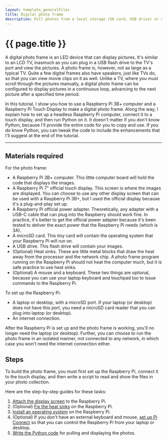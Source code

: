 ```yaml
---
layout: template_generalFiles
title: Digital photo frame
description: Pull photos from a local storage (SD card, USB drive) or cloud storage, and display them with a time lag.
---
```


# {{ page.title }}

A digital photo frame is an LED device that can display pictures. It's similar to an LCD TV, inasmuch as you can plug in a USB flash drive to the TV's port and view the pictures. A photo frame is, however, not as large as a typical TV. Quite a few digital frames also have speakers, just like TVs do, so that you can view movie clips on it as well. Unlike a TV, where you must scroll through the pictures manually, a digital photo frame can be configured to display pictures in a continuous loop, advancing to the next picture after a specified time period.

In this tutorial, I show you how to use a Raspberry Pi 3B+ computer and a Raspberry Pi Touch Display to make a digital photo frame. Along the way, I explain how to set up a headless Raspberry Pi computer, connect it to a touch display, and then run Python on it. It doesn't matter if you don't know Python, because I'll provide the entire code for you to copy and use. If you do know Python, you can tweak the code to include the enhancements that I'll suggest at the end of the tutorial.

<hr/>

## Materials required

For the photo frame:

-  A Raspberry Pi 3B+ computer. This little computer board will hold the code that displays the images.
-  A Raspberry Pi 7" official touch display. This screen is where the images are displayed. You can choose to use any other display screen that can be used with a Raspberry Pi 3B+, but I used the official display because it's a plug-and-play set up.
-  A Raspberry Pi official power adapter. Theoretically, any adapter with a USB-C cable that can plug into the Raspberry should work fine. In practice, it's better to get the official power adapter because it's been tested to deliver the exact power that the Raspberry Pi needs (which is 3A).
-  A microSD card. This tiny card will contain the operating system that your Raspberry Pi will run on.
-  A USB drive. This flash drive will contain your images.
-  (Optional) Heat sinks. These are little metal blocks that draw the heat away from the processor and the network chip. A photo frame program running on the Raspberry Pi should not heat the computer much, but it is safe practice to use heat sinks.
-  (Optional) A mouse and a keyboard. These two things are optional, because you can use your laptop keyboard and touchpad too to issue commands to the Raspberry Pi.

To set up the Raspberry Pi:

-  A laptop or desktop, with a microSD port. If your laptop (or desktop) does not have this port, you need a microSD card reader that you can plug into laptop (or desktop).
-  An internet connection.

After the Raspberry Pi is set up and the photo frame is working, you'll no longer need the laptop (or desktop). Further, you can choose to run the photo frame in an isolated manner, not connected to any network, in which case you won't need the internet connection either.

## Steps

To build the photo frame, you must first set up the Raspberry Pi, connect it to the touch display, and then write a script to read and show the files in your photo collection.

Here are the step-by-step guides for these tasks:

1.  [Attach the display screen](pi_3b_attach_display.md) to the Raspberry Pi.
1.  (Optional) [Fix the heat sinks](pi_3b_attach_heatsink.md) on the Raspberry Pi.
1.  [Install an operating system](pi_3b_install_os.md) on the Raspberry Pi.
1.  (Optional) If you don't have an external keyboard and mouse, [set up Pi Connect](pi_piconnect.md) so that you can control the Raspberry Pi from your laptop or desktop.
1.  [Write the Python code](python_photo_frame.md) for pulling and displaying the photos.






